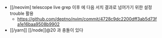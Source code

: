 - [[/neovim] telescope live grep 이후 에 다음 서치 결과로 넘어가기 위한 설정 trouble 활용
  + https://github.com/deptno/nvim/commit/4728c9dc2200dff3ab5d73fa1e16baa9508b9902
- [[/yarn]] [[/node]]@20 과 충돌이 있다
